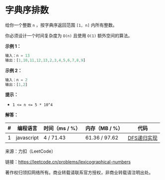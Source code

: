 # 字典序排数

给你一个整数 `n` ，按字典序返回范围 `[1, n]` 内所有整数。

你必须设计一个时间复杂度为 `O(n)` 且使用 `O(1)` 额外空间的算法。

**示例 1：**

``` javascript
输入：n = 13
输出：[1,10,11,12,13,2,3,4,5,6,7,8,9]
```

**示例 2：**

``` javascript
输入：n = 2
输出：[1,2]
```

**提示：**

- `1 <= n <= 5 * 10^4`

**解答：**

**#**|**编程语言**|**时间（ms / %）**|**内存（MB / %）**|**代码**
------|----------|-----------------|----------------|--------
1|javascript|4 / 71.43|61.36 / 97.62|[DFS递归实现](./javascript/ac_v1.js)

来源：力扣（LeetCode）

链接：https://leetcode.cn/problems/lexicographical-numbers

著作权归领扣网络所有。商业转载请联系官方授权，非商业转载请注明出处。
